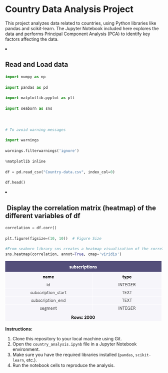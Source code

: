 # Country Data Analysis Project

This project analyzes data related to countries, using Python libraries like pandas and scikit-learn. 
The Jupyter Notebook included here  explores the data and performs Principal Component Analysis (PCA) to identify key factors affecting the data. 


  <li><h2>Read and Load data</h2></li>

  ```python
import numpy as np

import pandas as pd

import matplotlib.pyplot as plt

import seaborn as sns



# To avoid warning messages

import warnings

warnings.filterwarnings('ignore')

%matplotlib inline

df = pd.read_csv("Country-data.csv", index_col=0)

df.head()

```
<li><h2>  Display the correlation matrix (heatmap) of the different variables of df </h2></li>

  ```python
correlation = df.corr()

plt.figure(figsize=(10, 10))  # Figure Size

#From seaborn library sns creates a heatmap visualization of the correlation matrix calculated earlier. 
sns.heatmap(correlation, annot=True, cmap='viridis')


```
<img width="500" src="https://github.com/dondon199712/SQL-project/blob/main/User%20Churn/database.png" alt="AxesSubplot:">




**Instructions:**

1. Clone this repository to your local machine using Git.
2. Open the `country_analysis.ipynb` file in a Jupyter Notebook environment.
3. Make sure you have the required libraries installed (`pandas`, `scikit-learn`, etc.).
4. Run the notebook cells to reproduce the analysis.



